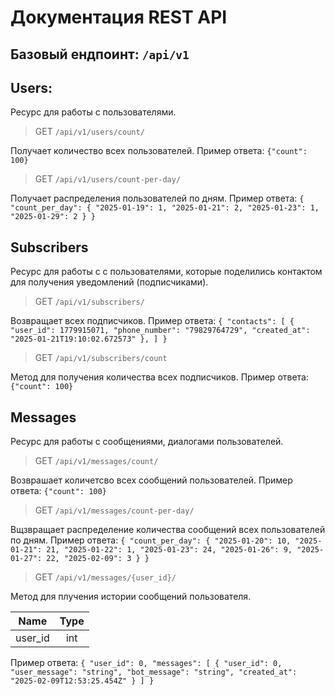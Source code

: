 # Документация REST API

## Базовый ендпоинт: `/api/v1`

## Users:
Ресурс для работы с пользователями.

> GET `/api/v1/users/count/`

Получает количество всех пользователей.
Пример ответа: `{"count": 100}`

> GET `/api/v1/users/count-per-day/`

Получает распределения пользователей по дням.
Пример ответа: 
`{
  "count_per_day": {
    "2025-01-19": 1,
    "2025-01-21": 2,
    "2025-01-23": 1,
    "2025-01-29": 2
  }
}`

## Subscribers
Ресурс для работы с с пользователями, которые поделились контактом для получения уведомлений (подписчиками).

> GET `/api/v1/subscribers/ `

Возвращает всех подписчиков.
Пример ответа:
`{
  "contacts": [
    {
      "user_id": 1779915071,
      "phone_number": "79829764729",
      "created_at": "2025-01-21T19:10:02.672573"
    },
  ]
}`

> GET `/api/v1/subscribers/count`

Метод для получения количества всех подписчиков.
Пример ответа: `{"count": 100}`

## Messages
Ресурс для работы с сообщениями, диалогами пользователей.

> GET `/api/v1/messages/count/`

Возврашает количетсво всех сообщений пользователей.
Пример ответа:
`{"count": 100}`

> GET `/api/v1/messages/count-per-day/`

Вщзвращает распределение количества сообщений всех пользователей по дням.
Пример ответа:
`{
  "count_per_day": {
    "2025-01-20": 10,
    "2025-01-21": 21,
    "2025-01-22": 1,
    "2025-01-23": 24,
    "2025-01-26": 9,
    "2025-01-27": 22,
    "2025-02-09": 3
  }
}`

> GET `/api/v1/messages/{user_id}/`

Метод для плучения истории сообщений пользователя.

| Name | Type |
|:--------:|:-------:|
| user_id  | int |

Пример ответа:
`{
  "user_id": 0,
  "messages": [
    {
      "user_id": 0,
      "user_message": "string",
      "bot_message": "string",
      "created_at": "2025-02-09T12:53:25.454Z"
    }
  ]
}`